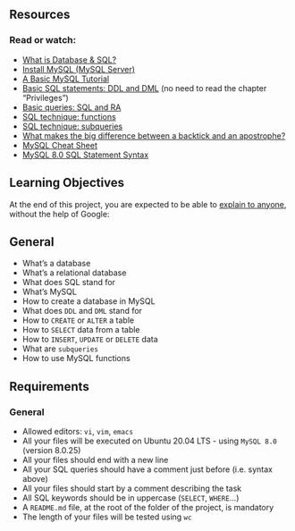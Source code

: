 ## Resources
### Read or watch:

- [What is Database & SQL?](https://intranet.hbtn.io/rltoken/jRAhwW4u4YvZtLtMGU2_6g)
- [Install MySQL (MySQL Server)](https://intranet.hbtn.io/rltoken/s3m_emsaSthyY041Wacgxg)
- [A Basic MySQL Tutorial](https://intranet.hbtn.io/rltoken/m_0RMf4RcC5NrHyjY1xN3w)
- [Basic SQL statements: DDL and DML](https://intranet.hbtn.io/rltoken/-Qrnbp5eKmo7ajPDZekjfg) (no need to read the chapter “Privileges”)
- [Basic queries: SQL and RA](https://intranet.hbtn.io/rltoken/wXN5s1qexSTMh--NkTF1_w)
- [SQL technique: functions](https://intranet.hbtn.io/rltoken/7khGjnehvjHnqNZ9yizggg)
- [SQL technique: subqueries](https://intranet.hbtn.io/rltoken/xnJcopQTZyUke3LdAkOwow)
- [What makes the big difference between a backtick and an apostrophe?](https://intranet.hbtn.io/rltoken/QEr3XcBPhIR-E8NSSn1nzg)
- [MySQL Cheat Sheet](https://intranet.hbtn.io/rltoken/DGejihlnOkkNq-qJFM15MA)
- [MySQL 8.0 SQL Statement Syntax](https://intranet.hbtn.io/rltoken/ePNUeloWxfiXwec7HeKe7Q)

## Learning Objectives
At the end of this project, you are expected to be able to [explain to anyone](https://intranet.hbtn.io/rltoken/6bUOgrGi5Yd_I65Jp9bAfg), without the help of Google:

## General
- What’s a database
- What’s a relational database
- What does SQL stand for
- What’s MySQL
- How to create a database in MySQL
- What does ```DDL``` and ```DML``` stand for
- How to ```CREATE``` or ```ALTER``` a table
- How to ```SELECT``` data from a table
- How to ```INSERT```, ```UPDATE``` or ```DELETE``` data
- What are ```subqueries```
- How to use MySQL functions

## Requirements
### General
- Allowed editors: ```vi```, ```vim```, ```emacs```
- All your files will be executed on Ubuntu 20.04 LTS - using ```MySQL 8.0``` (version 8.0.25)
- All your files should end with a new line
- All your SQL queries should have a comment just before (i.e. syntax above)
- All your files should start by a comment describing the task
- All SQL keywords should be in uppercase (```SELECT```, ```WHERE```…)
- A ```README.md``` file, at the root of the folder of the project, is mandatory
- The length of your files will be tested using ```wc```